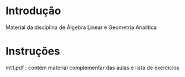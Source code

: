 # Introdução
Material da disciplina de Álgebra Linear e Geometria Analítica

# Instruções
mt1.pdf : contém material complementar das aulas e lista de exercícios
